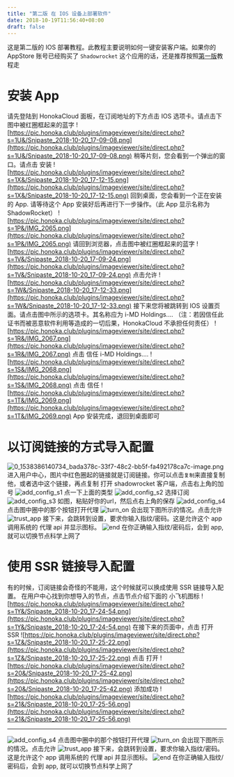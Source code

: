 ```yaml
---
title: "第二版 在 IOS 设备上部署软件"
date: 2018-10-19T11:56:40+08:00
draft: false
---
```

这是第二版的 IOS 部署教程。此教程主要说明如何一键安装客户端。如果你的 AppStore 账号已经购买了 `Shadowrocket` 这个应用的话，还是推荐按照[第一版](https://support.honokacloud.com/getting-started/_setup-on-ios/)教程走

# 安装 App
请先登陆到 HonokaCloud 面板，在订阅地址的下方点击 IOS 选项卡。请点击下图中被红圈框起来的蓝字
![https://pic.honoka.club/plugins/imageviewer/site/direct.php?s=1U&/Snipaste_2018-10-20_17-09-08.png](https://pic.honoka.club/plugins/imageviewer/site/direct.php?s=1U&/Snipaste_2018-10-20_17-09-08.png)
稍等片刻，您会看到一个弹出的窗口。请点击 安装
![https://pic.honoka.club/plugins/imageviewer/site/direct.php?s=1X&/Snipaste_2018-10-20_17-12-15.png](https://pic.honoka.club/plugins/imageviewer/site/direct.php?s=1X&/Snipaste_2018-10-20_17-12-15.png)
回到桌面，您会看到一个正在安装的 App. 请等待这个 App 安装好后再进行下一步操作。（此 App 显示名称为 ShadowRocket）
![https://pic.honoka.club/plugins/imageviewer/site/direct.php?s=1P&/IMG_2065.png](https://pic.honoka.club/plugins/imageviewer/site/direct.php?s=1P&/IMG_2065.png)
请回到浏览器，点击图中被红圈框起来的蓝字
![https://pic.honoka.club/plugins/imageviewer/site/direct.php?s=1V&/Snipaste_2018-10-20_17-09-24.png](https://pic.honoka.club/plugins/imageviewer/site/direct.php?s=1V&/Snipaste_2018-10-20_17-09-24.png)
点击允许
![https://pic.honoka.club/plugins/imageviewer/site/direct.php?s=1W&/Snipaste_2018-10-20_17-12-33.png](https://pic.honoka.club/plugins/imageviewer/site/direct.php?s=1W&/Snipaste_2018-10-20_17-12-33.png)
接下来您将被跳转到 IOS 设置页面。请点击图中所示的选项卡。其名称应为 i-MD Holdings.... （注：若因信任此证书而被恶意软件利用等造成的一切后果，HonokaCloud 不承担任何责任）
![https://pic.honoka.club/plugins/imageviewer/site/direct.php?s=1R&/IMG_2067.png](https://pic.honoka.club/plugins/imageviewer/site/direct.php?s=1R&/IMG_2067.png)
点击 信任 i-MD Holdings....
![https://pic.honoka.club/plugins/imageviewer/site/direct.php?s=1S&/IMG_2068.png](https://pic.honoka.club/plugins/imageviewer/site/direct.php?s=1S&/IMG_2068.png)
点击 信任
![https://pic.honoka.club/plugins/imageviewer/site/direct.php?s=1T&/IMG_2069.png](https://pic.honoka.club/plugins/imageviewer/site/direct.php?s=1T&/IMG_2069.png)
App 安装完成，退回到桌面即可

# 以订阅链接的方式导入配置
![0_1538386140734_bada378c-33f7-48c2-bb5f-fa492178ca7c-image.png](https://i.loli.net/2018/10/01/5bb1e8df9090d.png) 进入用户中心，图片中红色圈起的链接就是订阅链接。你可以点击`复制`来直接复制他，或者选中这个链接，再点复制
打开 shadowrocket 客户端，点击右上角的加号
![add_config_s1](https://i.loli.net/2018/06/06/5b17e704de8f4.jpg)
点一下上面的类型
![add_config_s2](https://i.loli.net/2018/06/06/5b17e707cc083.jpg)
选择订阅
![add_config_s3](https://i.loli.net/2018/06/06/5b17e705af057.jpg)
如图，粘贴好你的url，然后点右上角的保存
![add_config_s4](https://i.loli.net/2018/06/06/5b17eb9bf3816.jpg)
点击图中圈中的那个按钮打开代理
![turn_on](https://i.loli.net/2018/06/06/5b17e708a6cc5.jpg)
会出现下图所示的情况。点击允许
![trust_app](https://i.loli.net/2018/06/06/5b17e709dc064.jpg)
接下来，会跳转到设置，要求你输入指纹/密码。这是允许这个 app 调用系统的 代理 api 并显示图标。
![end](https://i.loli.net/2018/06/06/5b17e6f8a7bdc.png)
在你正确输入指纹/密码后，会到 app, 就可以切换节点科学上网了
# 使用 SSR 链接导入配置
有的时候，订阅链接会奇怪的不能用，这个时候就可以换成使用 SSR 链接导入配置。
在用户中心找到你想导入的节点，点击节点介绍下面的 小飞机图标
![https://pic.honoka.club/plugins/imageviewer/site/direct.php?s=1Y&/Snipaste_2018-10-20_17-24-54.png](https://pic.honoka.club/plugins/imageviewer/site/direct.php?s=1Y&/Snipaste_2018-10-20_17-24-54.png)
在接下来的页面中，点击 打开 SSR
![https://pic.honoka.club/plugins/imageviewer/site/direct.php?s=1Z&/Snipaste_2018-10-20_17-25-22.png](https://pic.honoka.club/plugins/imageviewer/site/direct.php?s=1Z&/Snipaste_2018-10-20_17-25-22.png)
点击 打开
![https://pic.honoka.club/plugins/imageviewer/site/direct.php?s=20&/Snipaste_2018-10-20_17-25-42.png](https://pic.honoka.club/plugins/imageviewer/site/direct.php?s=20&/Snipaste_2018-10-20_17-25-42.png)
添加成功
![https://pic.honoka.club/plugins/imageviewer/site/direct.php?s=21&/Snipaste_2018-10-20_17-25-56.png](https://pic.honoka.club/plugins/imageviewer/site/direct.php?s=21&/Snipaste_2018-10-20_17-25-56.png)

--------

![add_config_s4](https://i.loli.net/2018/06/06/5b17eb9bf3816.jpg)
点击图中圈中的那个按钮打开代理
![turn_on](https://i.loli.net/2018/06/06/5b17e708a6cc5.jpg)
会出现下图所示的情况。点击允许
![trust_app](https://i.loli.net/2018/06/06/5b17e709dc064.jpg)
接下来，会跳转到设置，要求你输入指纹/密码。这是允许这个 app 调用系统的 代理 api 并显示图标。
![end](https://i.loli.net/2018/06/06/5b17e6f8a7bdc.png)
在你正确输入指纹/密码后，会到 app, 就可以切换节点科学上网了
